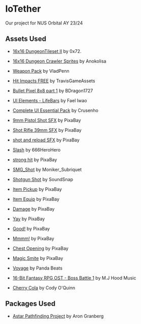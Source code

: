 # IoTether
Our project for NUS Orbital AY 23/24

## Assets Used
- [16x16 DungeonTileset II](https://0x72.itch.io/dungeontileset-ii) by 0x72.
- [16x16 Dungeon Crawler Sprites](https://anokolisa.itch.io/dungeon-crawler-pixel-art-asset-pack) by Anokolisa

- [Weapon Pack](https://vladpenn.itch.io/weapon) by VladPenn
- [Hit Impacts FREE](https://assetstore.unity.com/packages/vfx/particles/hit-impact-effects-free-218385) by TravisGameAssets
- [Bullet Pixel 8x8 part 1](https://bdragon1727.itch.io/bullet-pixel-8x8-part-1) by BDragon1727

- [UI Elements - LifeBars](https://pixel-iwart.itch.io/ui-elements-lifebars) by Fael Iwao
- [Complete UI Essential Pack](https://crusenho.itch.io/complete-ui-essential-pack) by Crusenho

- [9mm Pistol Shot SFX](https://pixabay.com/sound-effects/9mm-pistol-shot-6349/) by PixaBay
- [Shot Rifle 39mm SFX](https://pixabay.com/sound-effects/shot-rifle-39-mm-37542/) by PixaBay
- [shot and reload SFX](https://pixabay.com/sound-effects/shot-and-reload-6158/) by PixaBay
- [Slash](https://pixabay.com/sound-effects/slash-21834/) by 666HeroHero
- [strong hit](https://pixabay.com/sound-effects/strong-hit-36455/) by PixaBay
- [SMG_Shot](https://pixabay.com/sound-effects/gunshot-smg-shot-1-203471/) by Moniker_Subriquet
- [Shotgun Shot](https://www.soundsnap.com/remington_870_pump_action_shotgun_firing_a_single_shot_and_pumping_01_wav_0) by SoundSnap
- [Item Pickup](https://pixabay.com/sound-effects/item-pick-up-38258/) by PixaBay
- [Item Equip](https://pixabay.com/sound-effects/item-equip-6904/) by PixaBay
- [Damage](https://pixabay.com/sound-effects/damage-40114/) by PixaBay
- [Yay](https://pixabay.com/sound-effects/yay-6326/) by PixaBay
- [Good!](https://pixabay.com/sound-effects/good-6081/) by PixaBay
- [Mmmm!](https://pixabay.com/sound-effects/mmmm-102363/) by PixaBay
- [Chest Opening](https://pixabay.com/sound-effects/chest-opening-87569/) by PixaBay
- [Magic Smite](https://pixabay.com/sound-effects/magic-smite-6012/) by PixaBay
- [Voyage](https://www.youtube.com/watch?v=qqaChAqCJiU) by Panda Beats
- [16-Bit Fantasy RPG OST - Boss Battle 1](https://trombonistmjhood.wixsite.com/mjhood) by M.J Hood Music
- [Cherry Cola](https://www.youtube.com/watch?v=I380eM9YSms) by Cody O'Quinn



## Packages Used
- [Astar Pathfinding Project](https://arongranberg.com/astar/) by Aron Granberg
